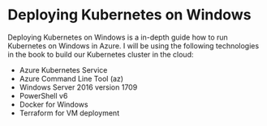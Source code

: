 # Deploying Kubernetes on Windows

Deploying Kubernetes on Windows is a in-depth guide how to run Kubernetes on Windows in Azure. I will be using the following technologies in the book to build our Kubernetes cluster in the cloud:
+ Azure Kubernetes Service
+ Azure Command Line Tool (az)
+ Windows Server 2016 version 1709
+ PowerShell v6
+ Docker for Windows
+ Terraform for VM deployment


